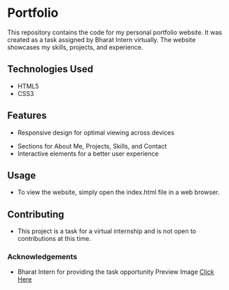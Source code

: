 # Portfolio

This repository contains the code for my personal portfolio website. It was created as a task assigned by Bharat Intern virtually. The website showcases my skills, projects, and experience.

## Technologies Used
* HTML5
* CSS3

## Features
 * Responsive design for optimal viewing across devices
 + Sections for About Me, Projects, Skills, and Contact
 + Interactive elements for a better user experience
## Usage
+ To view the website, simply open the index.html file in a web browser.

## Contributing
+ This project is a task for a virtual internship and is not open to contributions at this time.

### Acknowledgements
+ Bharat Intern for providing the task opportunity
Preview Image [Click Here](https://github.com/Kalyan8121/Portfolio/blob/main/Preview.png)
